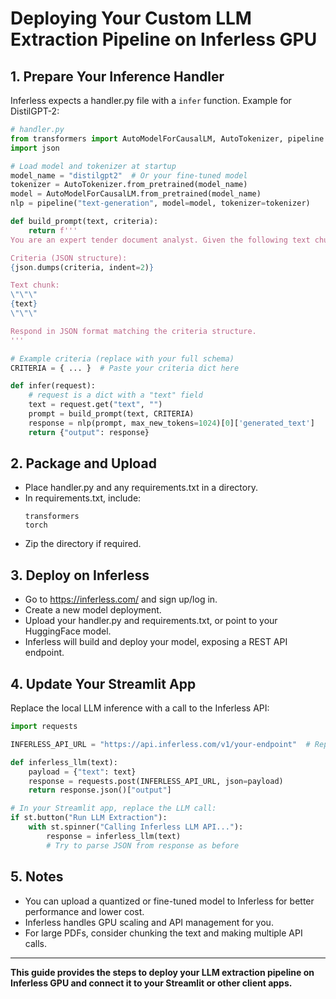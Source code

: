 # Deploying Your Custom LLM Extraction Pipeline on Inferless GPU

## 1. Prepare Your Inference Handler

Inferless expects a handler.py file with a `infer` function. Example for DistilGPT-2:

```python
# handler.py
from transformers import AutoModelForCausalLM, AutoTokenizer, pipeline
import json

# Load model and tokenizer at startup
model_name = "distilgpt2"  # Or your fine-tuned model
tokenizer = AutoTokenizer.from_pretrained(model_name)
model = AutoModelForCausalLM.from_pretrained(model_name)
nlp = pipeline("text-generation", model=model, tokenizer=tokenizer)

def build_prompt(text, criteria):
    return f'''
You are an expert tender document analyst. Given the following text chunk from a tender document, extract all information relevant to the following criteria, grouping your findings under each heading. If nothing is found for a heading, write "Not found".

Criteria (JSON structure):
{json.dumps(criteria, indent=2)}

Text chunk:
\"\"\"
{text}
\"\"\"

Respond in JSON format matching the criteria structure.
'''

# Example criteria (replace with your full schema)
CRITERIA = { ... }  # Paste your criteria dict here

def infer(request):
    # request is a dict with a "text" field
    text = request.get("text", "")
    prompt = build_prompt(text, CRITERIA)
    response = nlp(prompt, max_new_tokens=1024)[0]['generated_text']
    return {"output": response}
```

## 2. Package and Upload

- Place handler.py and any requirements.txt in a directory.
- In requirements.txt, include:
  ```
  transformers
  torch
  ```
- Zip the directory if required.

## 3. Deploy on Inferless

- Go to https://inferless.com/ and sign up/log in.
- Create a new model deployment.
- Upload your handler.py and requirements.txt, or point to your HuggingFace model.
- Inferless will build and deploy your model, exposing a REST API endpoint.

## 4. Update Your Streamlit App

Replace the local LLM inference with a call to the Inferless API:

```python
import requests

INFERLESS_API_URL = "https://api.inferless.com/v1/your-endpoint"  # Replace with your endpoint

def inferless_llm(text):
    payload = {"text": text}
    response = requests.post(INFERLESS_API_URL, json=payload)
    return response.json()["output"]

# In your Streamlit app, replace the LLM call:
if st.button("Run LLM Extraction"):
    with st.spinner("Calling Inferless LLM API..."):
        response = inferless_llm(text)
        # Try to parse JSON from response as before
```

## 5. Notes

- You can upload a quantized or fine-tuned model to Inferless for better performance and lower cost.
- Inferless handles GPU scaling and API management for you.
- For large PDFs, consider chunking the text and making multiple API calls.

---

**This guide provides the steps to deploy your LLM extraction pipeline on Inferless GPU and connect it to your Streamlit or other client apps.**
